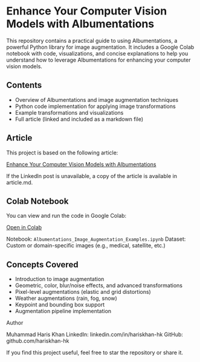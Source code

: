 # Enhance Your Computer Vision Models with Albumentations

This repository contains a practical guide to using Albumentations, a powerful Python library for image augmentation. It includes a Google Colab notebook with code, visualizations, and concise explanations to help you understand how to leverage Albumentations for enhancing your computer vision models.

## Contents

- Overview of Albumentations and image augmentation techniques
- Python code implementation for applying image transformations
- Example transformations and visualizations
- Full article (linked and included as a markdown file)

## Article

This project is based on the following article:

[Enhance Your Computer Vision Models with Albumentations](https://www.linkedin.com/pulse/enhance-your-computer-vision-models-albumentations-khan-4n8zf)

If the LinkedIn post is unavailable, a copy of the article is available in article.md.

## Colab Notebook

You can view and run the code in Google Colab:

[Open in Colab](https://colab.research.google.com/drive/1Tvo2aVzPrC5aGTg2KTMReU1tT6_AiClT?usp=sharing)

Notebook: `Albumentations_Image_Augmentation_Examples.ipynb` 
Dataset: Custom or domain-specific images (e.g., medical, satellite, etc.)

## Concepts Covered

- Introduction to image augmentation
- Geometric, color, blur/noise effects, and advanced transformations
- Pixel-level augmentations (elastic and grid distortions)
- Weather augmentations (rain, fog, snow)
- Keypoint and bounding box support
- Augmentation pipeline implementation

Author

Muhammad Haris Khan
LinkedIn: linkedin.com/in/hariskhan-hk
GitHub: github.com/hariskhan-hk

If you find this project useful, feel free to star the repository or share it.
